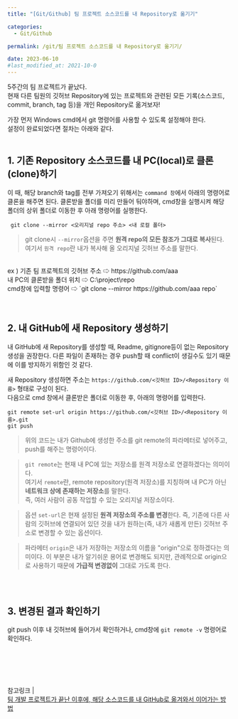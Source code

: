 ```yaml
---
title: "[Git/Github] 팀 프로젝트 소스코드를 내 Repository로 옮기기"

categories:
  - Git/Github

permalink: /git/팀 프로젝트 소스코드를 내 Repository로 옮기기/

date: 2023-06-10
#last_modified_at: 2021-10-0
---
```

 5주간의 팀 프로젝트가 끝났다.<br>
현재 다른 팀원의  깃허브 Repository에 있는 프로젝트와 관련된 모든 기록(소스코드, commit, branch, tag 등)을 개인 Repository로 옮겨보자!

 가장 먼저 Windows cmd에서 git 명령어를 사용할 수 있도록 설정해야 한다.<br>
 설정이 완료되었다면 절차는 아래와 같다.<br><br>

## 1. 기존 Repository 소스코드를 내 PC(local)로 클론(clone)하기

 이 때, 해당 branch와 tag를 전부 가져오기 위해서는 `command 창`에서 아래의 명령어로 클론을 해주면 된다.
 클론받을 폴더를 미리 만들어 둬야하며, cmd창을 실행시켜 해당 폴더의 상위 폴더로 이동한 후 아래 명령어를 실행한다.
```
 git clone --mirror <오리지널 repo 주소> <내 로컬 폴더>
```
> git clone시 `--mirror`옵션을 주면 **원격 repo의 모든 참조가 그대로 복사**된다.<br>
여기서 `원격 repo`란 내가 복사해 올 오리지널 깃허브 주소를 말한다.

<br>
ex ) 기존 팀 프로젝트의 깃허브 주소 ⇨  https://github.com/aaa<br>
   내 PC의 클론받을 폴더 위치 ⇨ C:\project\repo<br>
cmd창에 입력할 명령어 ⇨ `git clone --mirror https://github.com/aaa repo`
<br><br><br>

## 2.  내 GitHub에 새 Repository 생성하기
내 GitHub에 새 Repository를 생성할 때, Readme, gitignore등이 없는 Repository 생성을 권장한다.
다른 파일이 존재하는 경우 push할 때 conflict이 생길수도 있기 때문에 이를 방지하기 위함인 것 같다.

새 Repository 생성하면 주소는  `https://github.com/<깃허브 ID>/<Repository 이름>`  형태로 구성이 된다.
<br>
다음으로 cmd 창에서 클론받은 폴더로 이동한 후,  아래의 명령어를 입력한다.

`git remote set-url origin https://github.com/<깃허브 ID>/<Repository 이름>.git`<br>
`git push`
>위의 코드는 내가 Github에 생성한 주소를 git remote의 파라메터로 넣어주고, push를 해주는 명령어이다.

>`git remote`는 현재 내 PC에 있는 저장소를 원격 저장소로 연결하겠다는 의미이다.<br>
>여기서 `remote`란, remote repository(원격 저장소)를 지칭하며 내 PC가 아닌 **네트워크 상에 존재하는 저장소**를 말한다. <br>즉, 여러 사람이 공동 작업할 수 있는 오리지널 저장소이다. 

>옵션 `set-url`은 현재 설정된 **원격 저장소의 주소를 변경**한다. 즉, 기존에 다른 사람의 깃허브에 연결되어 있던 것을 내가 원하는(즉, 내가 새롭게 만든) 깃허브 주소로 변경할 수 있는 옵션이다.

>파라메터 `origin`은 내가 저장하는 저장소의 이름을 "origin"으로 정하겠다는 의미이다. 이 부분은 내가 알기쉬운 용어로 변경해도 되지만, 관례적으로 origin으로 사용하기 때문에 **가급적 변경없이** 그대로 가도록 한다.

<br><br>
## 3. 변경된 결과 확인하기
git push 이후 내 깃허브에 들어가서 확인하거나,  cmd창에 `git remote -v`  명령어로 확인하다.

<br><br>
---


참고링크 |<br>
[팀 개발 프로젝트가 끝난 이후에, 해당 소스코드를 내 GitHub로 옮겨와서 이어가는 방법](https://peterdrinker.tistory.com/337)

